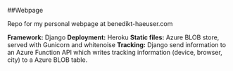 ##Webpage

Repo for my personal webpage at benedikt-haeuser.com

<b>Framework:</b> Django
<b>Deployment:</b> Heroku
<b>Static files:</b> Azure BLOB store, served with Gunicorn and whitenoise
<b>Tracking:</b> Django send information to an Azure Function API which writes tracking information (device, browser, city) to a Azure BLOB table.